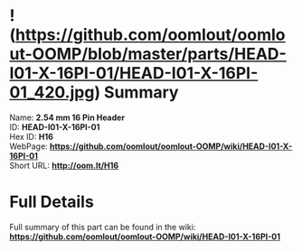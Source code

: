 
!(https://github.com/oomlout/oomlout-OOMP/blob/master/parts/HEAD-I01-X-16PI-01/HEAD-I01-X-16PI-01_420.jpg)
Summary
=================
  
Name: __2.54 mm 16 Pin Header__    
ID: __HEAD-I01-X-16PI-01__   
Hex ID: __H16__   
WebPage: __https://github.com/oomlout/oomlout-OOMP/wiki/HEAD-I01-X-16PI-01__   
Short URL: __http://oom.lt/H16__   

Full Details
==========================
Full summary of this part can be found in the wiki:   
__https://github.com/oomlout/oomlout-OOMP/wiki/HEAD-I01-X-16PI-01__    

